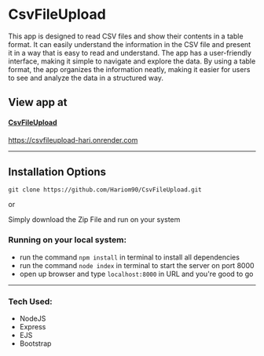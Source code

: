 # CsvFileUpload

This app is designed to read CSV files and show their contents in a table format. It can easily understand the information in the CSV file and present it in a way that is easy to read and understand. The app has a user-friendly interface, making it simple to navigate and explore the data. By using a table format, the app organizes the information neatly, making it easier for users to see and analyze the data in a structured way.


## View app at

#### [CsvFileUpload](https://csvfileupload-hari.onrender.com)
https://csvfileupload-hari.onrender.com

<hr />

## Installation Options

```
git clone https://github.com/Hariom90/CsvFileUpload.git
```
or

Simply download the Zip File and run on your system


### Running on your local system:

 * run the command `npm install` in terminal to install all dependencies
 * run the command `node index` in terminal to start the server on port 8000
 * open up browser and type `localhost:8000` in URL and you're good to go
 
<hr />

### Tech Used:

 * NodeJS
 * Express
 * EJS
 * Bootstrap
